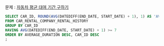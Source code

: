 문제 : [자동차 평균 대여 기간 구하기](https://school.programmers.co.kr/learn/courses/30/lessons/157342)

```sql
SELECT CAR_ID, ROUND(AVG(DATEDIFF(END_DATE, START_DATE) + 1), 1) AS 'AVERAGE_DURATION'
FROM CAR_RENTAL_COMPANY_RENTAL_HISTORY
GROUP BY CAR_ID
HAVING AVG(DATEDIFF(END_DATE, START_DATE) + 1) >= 7
ORDER BY AVERAGE_DURATION DESC, CAR_ID DESC
;
```